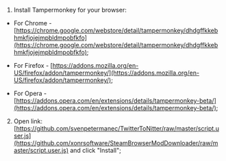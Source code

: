 
1.  Install Tampermonkey for your browser:

-   For Chrome -  [https://chrome.google.com/webstore/detail/tampermonkey/dhdgffkkebhmkfjojejmpbldmpobfkfo](https://chrome.google.com/webstore/detail/tampermonkey/dhdgffkkebhmkfjojejmpbldmpobfkfo);
    
-   For Firefox -  [https://addons.mozilla.org/en-US/firefox/addon/tampermonkey/](https://addons.mozilla.org/en-US/firefox/addon/tampermonkey/);
    
-   For Opera -  [https://addons.opera.com/en/extensions/details/tampermonkey-beta/](https://addons.opera.com/en/extensions/details/tampermonkey-beta/);    

2.  Open link:  [https://github.com/svenpetermanec/TwitterToNitter/raw/master/script.user.js](https://github.com/xonrsoftware/SteamBrowserModDownloader/raw/master/script.user.js)  and click "Install";
